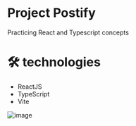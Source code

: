 # Project Postify
Practicing React and Typescript concepts 

# 🛠 technologies

- ReactJS
- TypeScript
- Vite

![image](https://github.com/user-attachments/assets/78dbb769-7b04-4e4d-baca-04c6fc75198b)

